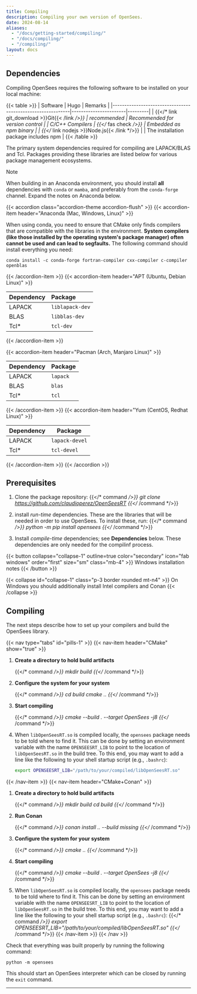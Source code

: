```yaml
---
title: Compiling
description: Compiling your own version of OpenSees.
date: 2024-08-14
aliases:
  - "/docs/getting-started/compiling/"
  - "/docs/compiling/"
  - "/compiling/"
layout: docs
---
```


## Dependencies

Compiling OpenSees requires the following software to be installed on your local machine:

<!-- markdownlint-disable MD037 -->
{{< table >}}
| Software                                                   | Hugo                  | Remarks |
|------------------------------------------------------------|-----------------------|---------|
| {{</* link git_download >}}Git{{< /link */>}}              | recommended           | Recommended for version control |
| C/C++ Compilers                                            | {{</* fas check */>}} | Embedded as npm binary |
| {{</* link nodejs >}}Node.js{{< /link */>}}                |                       | The installation package includes npm |
{{< /table >}}
<!-- markdownlint-enable MD037 -->

The primary system dependencies required for compiling are LAPACK/BLAS and Tcl.
Packages providing these libraries are listed below for various package
management ecosystems.

> [!NOTE]
> When building in an Anaconda environment, you should install 
> **all** dependencies with `conda` or `mamba`, and preferably from the
> `conda-forge` channel. Expand the notes on Anaconda below.



{{< accordion class="accordion-theme accordion-flush" >}}
  {{< accordion-item header="Anaconda (Mac, Windows, Linux)" >}}

When using conda, you need to ensure that CMake only finds 
compilers that are compatible with the libraries in the
environment. <b>System compilers (like those installed
by the operating system's package manager) often cannot be used
and can lead to segfaults.</b>
The following command should install everything you need:

``` shell
conda install -c conda-forge fortran-compiler cxx-compiler c-compiler openblas
```

  {{< /accordion-item >}}
  {{< accordion-item header="APT (Ubuntu, Debian Linux)" >}}

| Dependency  | Package              |
|:------------|:---------------------|
| LAPACK      | `liblapack-dev`      |
| BLAS        | `libblas-dev`        |
| Tcl\*       | `tcl-dev`            |

  {{< /accordion-item >}}


  {{< accordion-item header="Pacman (Arch, Manjaro Linux)" >}}

| Dependency  | Package       |
|:------------|:--------------|
| LAPACK      | `lapack`      |
| BLAS        | `blas`        |
| Tcl\*       | `tcl`         |

  {{< /accordion-item >}}
  {{< accordion-item header="Yum (CentOS, Redhat Linux)" >}}

| Dependency | Package        |
|------------|----------------|
| LAPACK     | `lapack-devel` |
| Tcl\*      | `tcl-devel`    |


  {{< /accordion-item >}}
{{< /accordion >}}



## Prerequisites

1. Clone the package repository:
   {{</* command */>}}
   git clone https://github.com/claudioperez/OpenSeesRT
   {{</* /command */>}}

2. install *run-time* dependencies. These are the libraries that will be needed 
   in order to use OpenSees. To install these, run:
   {{</* command */>}}
   python -m pip install opensees
   {{</* /command */>}}


2. Install *compile-time* dependencies; see **Dependencies** below. These dependencies are only
   needed for the compilinf process.

{{< button collapse="collapse-1" outline=true color="secondary" icon="fab windows" order="first" size="sm" class="mb-4" >}}
    Windows installation notes
{{< /button >}}

{{< collapse id="collapse-1" class="p-3 border rounded mt-n4" >}}
On Windows you should additionally install Intel compilers and Conan
{{< /collapse >}}



## Compiling

The next steps describe how to set up your compilers and build the OpenSees library.


<!-- markdownlint-disable MD005 MD029 MD037 -->
{{< nav type="tabs" id="pills-1" >}}
  {{< nav-item header="CMake" show="true" >}}

1. **Create a directory to hold build artifacts**

    {{</* command */>}}
    mkdir build
    {{</* /command */>}}

2. **Configure the system for your system**

    {{</* command */>}}
    cd build
    cmake ..
    {{</* /command */>}}

3. **Start compiling**

    {{</* command */>}}
    cmake --build . --target OpenSees -j8
    {{</* /command */>}}

4. When `libOpenSeesRT.so` is compiled locally, the `opensees` 
   package needs to be told where to find it. This can be done by setting
   an environment variable with the name `OPENSEESRT_LIB` to point to
   the location of `libOpenSeesRT.so` in the build tree.
   To this end, you may want to add a line like the following to your shell
   startup script (e.g., `.bashrc`):
   ```bash
   export OPENSEESRT_LIB="/path/to/your/compiled/libOpenSeesRT.so"
   ```

  {{< /nav-item >}}
  {{< nav-item header="CMake+Conan" >}}

1. **Create a directory to hold build artifacts**

    {{</* command */>}}
    mkdir build
    cd build
    {{</* /command */>}}

2. **Run Conan**

    {{</* command */>}}
    conan install .. --build missing
    {{</* /command */>}}

3. **Configure the system for your system**

    {{</* command */>}}
    cmake ..
    {{</* /command */>}}

4. **Start compiling**

    {{</* command */>}}
    cmake --build . --target OpenSees -j8
    {{</* /command */>}}

5. When `libOpenSeesRT.so` is compiled locally, the `opensees` 
   package needs to be told where to find it. This can be done by setting
   an environment variable with the name `OPENSEESRT_LIB` to point to
   the location of `libOpenSeesRT.so` in the build tree.
   To this end, you may want to add a line like the following to your shell
   startup script (e.g., `.bashrc`):
   {{</* command */>}}
   export OPENSEESRT_LIB="/path/to/your/compiled/libOpenSeesRT.so"
   {{</* /command */>}}
  {{< /nav-item >}}
{{< /nav >}}
<!-- markdownlint-enable MD005 MD029 -->


Check that everything was built properly by running the following command:
```shell
python -m opensees
```
This should start an OpenSees interpreter which can be closed by running
the `exit` command.

--------------------------------------------


<!--

{{< table class="table-striped-columns w-auto" >}}
| Feature            | Azure blob storage | Netlify           |
|--------------------|--------------------|-------------------|
| Automation         | Custom action      | {{</* fas check */>}} |
| Custom domain name | Requires Azure CDN | {{</* fas check */>}} |
| CDN / Edge network | Requires Azure CDN | {{</* fas check */>}} |
| HTTP headers       | Requires Azure CDN | {{</* fas check */>}} |
{{< /table >}}


### Preparations

The repository root should include a file `netlify.toml`. If not, copy it from
the {{< link repository >}}Hinode main repository{{< /link >}}. The
configuration file contains the build settings that Netlify will pick up when
connecting to your repository. The panel below shows the default build
settings. The key command to observe is `npm run build`, which ensures the site
is built properly.

> [!NOTE]
> The default configuration provides basic security headers. Please review the [server configuration]({{% relref "modeling" %}}) for more details about the Content Security Policy. The cache settings are explained in more detail in the {{< link netlify_cache >}}Netlify blog{{< /link >}}.

{{< docs name="netlify" file="netlify.toml" show="true" >}}

The same file also configures several optional plugins. 

{{< docs name="plugins" file="netlify.toml" show="true" >}}

### Configure your site

Sign up for Netlify and configure your site in seven steps.

{{< carousel class="col-sm-12 col-lg-8 mx-auto" >}}
  {{< img src="img/netlify-step1.png" caption="Step 1. Sign up for Netlify" >}}
  {{< img src="img/netlify-step2.png" caption="Step 2. Sign in with your Git provider" >}}
  {{< img src="img/netlify-step3.png" caption="Step 3. Authenticate your sign in (2FA)" >}}
  {{< img src="img/netlify-step4.png" caption="Step 4. Add a new site" >}}
  {{< img src="img/netlify-step5.png" caption="Step 5. Connect to your Git provider" >}}
  {{< img src="img/netlify-step6.png" caption="Step 6. Import an existing project" >}}
  {{< img src="img/netlify-step7.png" caption="Step 7. Configure the build settings" >}}
{{< /carousel >}}

{{< accordion class="accordion-theme accordion-flush" >}}
  {{< accordion-item header="Step 1. Sign up for Netlify" >}}
    Go to {{</* link netlify >}}netlify.com{{< /link */>}} and click on the button `Sign up`. Select your preferred signup method next. This will likely be a hosted Git provider, although you also have the option to sign up with an email address. The next steps use GitHub, but other Git providers will follow a similar process.
  {{< /accordion-item >}}
  {{< accordion-item header="Step 2. Sign in with your Git provider" >}}
    Enter the credentials for your Git provider and click the button to sign in.
  {{< /accordion-item >}}
  {{< accordion-item header="Step 3. Authenticate your sign in (2FA)" >}}
    Assuming you have enabled two-factor authentication with your Git provider, authenticate the sign in next. This example uses the GitHub Mobile app.
  {{< /accordion-item >}}
  {{< accordion-item header="Step 4. Add a new site" >}}
    Click on the button `Add new site` to set up a new site with Netlify.
  {{< /accordion-item >}}
  {{< accordion-item header="Step 5. Connect to your Git provider" >}}
    Connect to your Git provider to import your existing Hinode repository.
  {{< /accordion-item >}}
  {{< accordion-item header="Step 6. Import an existing project" >}}
    Pick a repository from your Git provider. Ensure Netlify has access to the correct repository.
  {{< /accordion-item >}}
  {{< accordion-item header="Step 7. Configure the build settings" >}}
    Review the basic build settings. Netlify will use the settings provided in the [preparations]({{% relref "#preparations-1" %}}). Click on the button `Deploy site` to start the build and deployment process.
  {{< /accordion-item >}}
{{< /accordion >}}

Your site is now ready to be used. Click on the domain settings of your site within the `Site overview` page to provide a domain alias and to edit the site name as needed. The same section also allows the configuration of a custom domain. Be sure to review your [server configuration]({{% relref "modeling" %}}) if you encounter any rendering issues, such as broken links or garbled stylesheets.

-->

